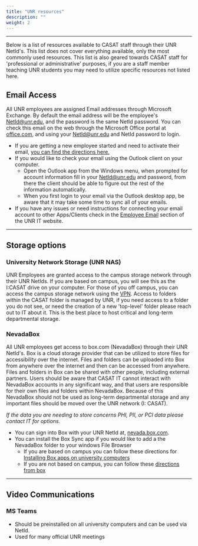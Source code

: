 ```yaml
---
title: "UNR resources"
description: ""
weight: 2
---
```

---

Below is a list of resources available to CASAT staff through their UNR NetId's. This list does not cover everything available, only the most commonly used resources. This list is also geared towards CASAT staff for 'professional or administrative' purposes, if you are a staff member teaching UNR students you may need to utilize specific resources not listed here.

## Email Access

All UNR employees are assigned Email addresses through Microsoft Exchange. By default the email address will be the employee's NetId@unr.edu, and the password is the same NetId password. You can check this email on the web through the Microsoft Office portal at [office.com](https://www.office.com), and using your NetId@unr.edu and NetId password to login.
- If you are getting a new employee started and need to activate their email, [you can find the directions here.](https://unr.teamdynamix.com/TDClient/2684/Portal/KB/ArticleDet?ID=117055)
- If you would like to check your email using the Outlook client on your computer.
    - Open the Outlook app from the Windows menu, when prompted for account information fill in your NetId@unr.edu and password, from there the client should be able to figure out the rest of the information automatically.
    - When you first login to your email via the Outlook desktop app, be aware that it may take some time to sync all of your emails.
- If you have any issues or need instructions for connecting your email account to other Apps/Clients check in the [Employee Email](https://unr.teamdynamix.com/TDClient/2684/Portal/KB/?CategoryID=19232) section of the UNR IT website.

---

## Storage options

### University Network Storage (UNR NAS)

UNR Employees are granted access to the campus storage network through their UNR NetIds. If you are based on campus, you will see this as the I:CASAT drive on your computer. For those of you off campus, you can access the campus storage network using the [VPN](/unr_resources/vpn). Access to folders within the CASAT folder is managed by UNR, if you need access to a folder you do not see, or need the creation of a new 'top-level' folder please reach out to IT about it. This is the best place to host critical and long-term departmental storage.

### NevadaBox

All UNR employees get access to box.com (NevadaBox) through their UNR NetId's. Box is a cloud storage provider that can be utilized to store files for accessibility over the internet. Files and folders can be uploaded into Box from anywhere over the internet and then can be accessed from anywhere. Files and folders in Box can be shared with other people, including external partners. Users should be aware that CASAT IT cannot interact with NevadaBox accounts in any significant way, and that users are responsible for their own files and folders within NevadaBox. Because of this NevadaBox should not be used as long-term departmental storage and any important files should be moved over the UNR network (I: CASAT).

*If the data you are needing to store concerns PHI, PII, or PCI data please contact IT for options.*

- You can sign into Box with your UNR NetId at, [nevada.box.com](https://nevada.box.com).
- You can install the Box Sync app if you would like to add a the NevadaBox folder to your windows File Browser
    - If you are based on campus you can follow these directions for [Installing Box apps on university computers](https://unr.teamdynamix.com/TDClient/2684/Portal/KB/ArticleDet?ID=116990)
    - If you are not based on campus, you can follow these [directions from box](https://support.box.com/hc/en-us/articles/360043697194-Installing-Box-Sync)

---

## Video Communications

### MS Teams
- Should be preinstalled on all university computers and can be used via NetId.
- Used for many official UNR meetings
